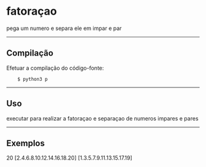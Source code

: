 fatoraçao
================

pega um numero e separa ele em impar e par

----

Compilação
----------

Efetuar a compilação do código-fonte:


        $ python3 p


----

Uso 
---

executar para realizar a fatoraçao e separaçao de numeros impares e pares

----

Exemplos
-------- 
20
[2.4.6.8.10.12.14.16.18.20]
[1.3.5.7.9.11.13.15.17.19]
